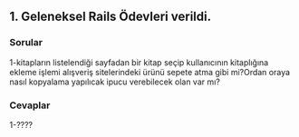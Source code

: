 ## 1. Geleneksel Rails Ödevleri verildi.

### Sorular
1-kitapların listelendiği sayfadan bir kitap seçip kullanıcının kitaplığına ekleme işlemi alışveriş sitelerindeki ürünü sepete atma gibi mi?Ordan oraya nasıl kopyalama yapılıcak ipucu verebilecek olan var mı?




### Cevaplar
1-????
